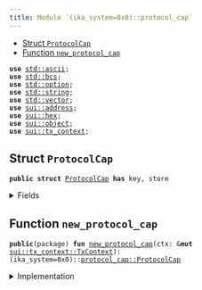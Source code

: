```yaml
---
title: Module `(ika_system=0x0)::protocol_cap`
---
```




-  [Struct `ProtocolCap`](#(ika_system=0x0)_protocol_cap_ProtocolCap)
-  [Function `new_protocol_cap`](#(ika_system=0x0)_protocol_cap_new_protocol_cap)


<pre><code><b>use</b> <a href="../std/ascii.md#std_ascii">std::ascii</a>;
<b>use</b> <a href="../std/bcs.md#std_bcs">std::bcs</a>;
<b>use</b> <a href="../std/option.md#std_option">std::option</a>;
<b>use</b> <a href="../std/string.md#std_string">std::string</a>;
<b>use</b> <a href="../std/vector.md#std_vector">std::vector</a>;
<b>use</b> <a href="../sui/address.md#sui_address">sui::address</a>;
<b>use</b> <a href="../sui/hex.md#sui_hex">sui::hex</a>;
<b>use</b> <a href="../sui/object.md#sui_object">sui::object</a>;
<b>use</b> <a href="../sui/tx_context.md#sui_tx_context">sui::tx_context</a>;
</code></pre>



<a name="(ika_system=0x0)_protocol_cap_ProtocolCap"></a>

## Struct `ProtocolCap`



<pre><code><b>public</b> <b>struct</b> <a href="../ika_system/protocol_cap.md#(ika_system=0x0)_protocol_cap_ProtocolCap">ProtocolCap</a> <b>has</b> key, store
</code></pre>



<details>
<summary>Fields</summary>


<dl>
<dt>
<code>id: <a href="../sui/object.md#sui_object_UID">sui::object::UID</a></code>
</dt>
<dd>
</dd>
</dl>


</details>

<a name="(ika_system=0x0)_protocol_cap_new_protocol_cap"></a>

## Function `new_protocol_cap`



<pre><code><b>public</b>(package) <b>fun</b> <a href="../ika_system/protocol_cap.md#(ika_system=0x0)_protocol_cap_new_protocol_cap">new_protocol_cap</a>(ctx: &<b>mut</b> <a href="../sui/tx_context.md#sui_tx_context_TxContext">sui::tx_context::TxContext</a>): (ika_system=0x0)::<a href="../ika_system/protocol_cap.md#(ika_system=0x0)_protocol_cap_ProtocolCap">protocol_cap::ProtocolCap</a>
</code></pre>



<details>
<summary>Implementation</summary>


<pre><code><b>public</b>(package) <b>fun</b> <a href="../ika_system/protocol_cap.md#(ika_system=0x0)_protocol_cap_new_protocol_cap">new_protocol_cap</a>(
    ctx: &<b>mut</b> TxContext,
): <a href="../ika_system/protocol_cap.md#(ika_system=0x0)_protocol_cap_ProtocolCap">ProtocolCap</a> {
    <b>let</b> cap = <a href="../ika_system/protocol_cap.md#(ika_system=0x0)_protocol_cap_ProtocolCap">ProtocolCap</a> {
        id: object::new(ctx),
    };
    cap
}
</code></pre>



</details>
